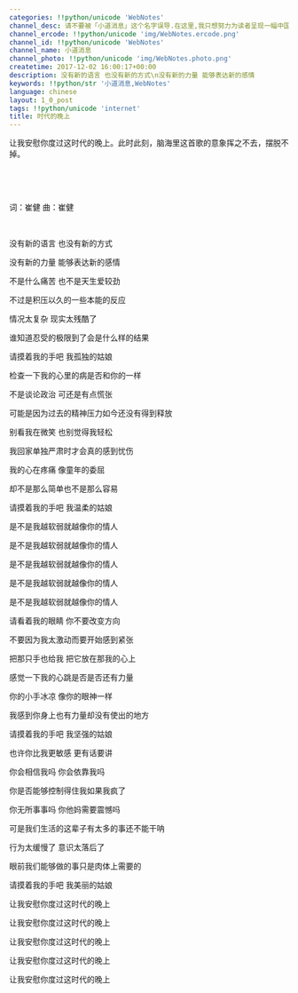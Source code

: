 ```yaml
---
categories: !!python/unicode 'WebNotes'
channel_desc: 请不要被「小道消息」这个名字误导.在这里,我只想努力为读者呈现一幅中国互联网的清明上河图.
channel_ercode: !!python/unicode 'img/WebNotes.ercode.png'
channel_id: !!python/unicode 'WebNotes'
channel_name: 小道消息
channel_photo: !!python/unicode 'img/WebNotes.photo.png'
createtime: 2017-12-02 16:00:17+00:00
description: 没有新的语言 也没有新的方式\n没有新的力量 能够表达新的感情
keywords: !!python/str '小道消息,WebNotes'
language: chinese
layout: 1_0_post
tags: !!python/unicode 'internet'
title: 时代的晚上
---
```

<div class="rich_media_content" id="js_content">
<p>
         让我安慰你度过这时代的晚上。此时此刻，脑海里这首歌的意象挥之不去，摆脱不掉。
        </p>
<p>
<br/>
</p>
<p>
<qqmusic albumid="003Dv5RZ149nql" albumurl="https://y.gtimg.cn/music/photo_new/T002R68x68M000003Dv5RZ149nql.jpg" audiourl="http://ws.stream.qqmusic.qq.com/C100001KeNxc1moG3Q.m4a?fromtag=46" class="res_iframe qqmusic_iframe js_editor_qqmusic" frameborder="0" jumpurlkey="" mid="002y4rUc0Lmf7d" music_name="时代的晚上" musicid="103346" musictype="1" otherid="002y4rUc0Lmf7d" play_length="375" scrolling="no" singer="崔健 - 无能的力量" src="/cgi-bin/readtemplate?t=tmpl/qqmusic_tmpl&amp;singer=%E5%B4%94%E5%81%A5%20-%20%E6%97%A0%E8%83%BD%E7%9A%84%E5%8A%9B%E9%87%8F&amp;music_name=%E6%97%B6%E4%BB%A3%E7%9A%84%E6%99%9A%E4%B8%8A&amp;albumurl=https%3A%2F%2Fy.gtimg.cn%2Fmusic%2Fphoto_new%2FT002R68x68M000003Dv5RZ149nql.jpg&amp;musictype=1">
</qqmusic>
</p>
<p>
<br/>
</p>
<p>
         词：崔健 曲：崔健
        </p>
<p>
<br/>
</p>
<p>
         没有新的语言 也没有新的方式
        </p>
<p>
         没有新的力量 能够表达新的感情
        </p>
<p>
         不是什么痛苦 也不是天生爱较劲
        </p>
<p>
         不过是积压以久的一些本能的反应
        </p>
<p>
         情况太复杂 现实太残酷了
        </p>
<p>
         谁知道忍受的极限到了会是什么样的结果
        </p>
<p>
         请摸着我的手吧 我孤独的姑娘
        </p>
<p>
         检查一下我的心里的病是否和你的一样
        </p>
<p>
         不是谈论政治 可还是有点慌张
        </p>
<p>
         可能是因为过去的精神压力如今还没有得到释放
        </p>
<p>
         别看我在微笑 也别觉得我轻松
        </p>
<p>
         我回家单独严肃时才会真的感到忧伤
        </p>
<p>
         我的心在疼痛 像童年的委屈
        </p>
<p>
         却不是那么简单也不是那么容易
        </p>
<p>
         请摸着我的手吧 我温柔的姑娘
        </p>
<p>
         是不是我越软弱就越像你的情人
        </p>
<p>
         是不是我越软弱就越像你的情人
        </p>
<p>
         是不是我越软弱就越像你的情人
        </p>
<p>
         是不是我越软弱就越像你的情人
        </p>
<p>
         是不是我越软弱就越像你的情人
        </p>
<p>
         请看着我的眼睛 你不要改变方向
        </p>
<p>
         不要因为我太激动而要开始感到紧张
        </p>
<p>
         把那只手也给我 把它放在那我的心上
        </p>
<p>
         感觉一下我的心跳是否是否还有力量
        </p>
<p>
         你的小手冰凉 像你的眼神一样
        </p>
<p>
         我感到你身上也有力量却没有使出的地方
        </p>
<p>
         请摸着我的手吧 我坚强的姑娘
        </p>
<p>
         也许你比我更敏感 更有话要讲
        </p>
<p>
         你会相信我吗 你会依靠我吗
        </p>
<p>
         你是否能够控制得住我如果我疯了
        </p>
<p>
         你无所事事吗 你他妈需要震憾吗
        </p>
<p>
         可是我们生活的这辈子有太多的事还不能干呐
        </p>
<p>
         行为太缓慢了 意识太落后了
        </p>
<p>
         眼前我们能够做的事只是肉体上需要的
        </p>
<p>
         请摸着我的手吧 我美丽的姑娘
        </p>
<p>
         让我安慰你度过这时代的晚上
        </p>
<p>
         让我安慰你度过这时代的晚上
        </p>
<p>
         让我安慰你度过这时代的晚上
        </p>
<p>
         让我安慰你度过这时代的晚上
        </p>
<p>
         让我安慰你度过这时代的晚上
        </p>
<p>
<br/>
</p>
</div>